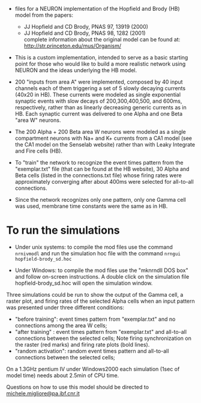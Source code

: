 - files for a NEURON implementation of the Hopfield and Brody (HB) model 
from the papers:
	- JJ Hopfield and CD Brody, PNAS 97, 13919 (2000)
	- JJ Hopfield and CD Brody, PNAS 98, 1282 (2001)
\
complete information about the original model can be found at: http://str.princeton.edu/mus/Organism/

- This is a custom implementation, intended to serve as a basic starting point for those who would like to build a more realistic network using NEURON and the ideas underlying the HB model.

- 200 "inputs from area A" were implemented, 
composed by 40 input channels 
each of them triggering a set of 5 slowly decaying currents (40x20 in HB).
These currents were modeled as single exponential synaptic events 
with slow decays of 200,300,400,500, and 600ms, respectively,
rather than as linearly decreasing generic currents as in HB.
Each synaptic current was delivered to one Alpha and one Beta "area W" neurons.

- The 200 Alpha + 200 Beta area W neurons 
were modeled as a single compartment neurons with Na+ and K+ currents 
from a CA1 model (see the CA1 model on the Senselab website) 
rather than with Leaky Integrate and Fire cells (HB). 

- To "train" the network to recognize 
the event times pattern from the "exemplar.txt" file (that can be 
found at the HB website),
30 Alpha and Beta cells (listed in the connections.txt file)
whose firing rates were approximately converging
after about 400ms were selected for all-to-all connections. 

- Since the network recognizes only one pattern, only one Gamma cell was used, membrane time constants were the same as in HB.

To run the simulations
=========================================

- Under unix systems:
to compile the mod files use the command
``` nrnivmodl ```
and run the simulation hoc file with the command
``` nrngui hopfield-brody_sd.hoc ```

- Under Windows:
to compile the mod files use the "mknrndll DOS box" and 
follow on-screen instructions.
A double click on the simulation file
hopfield-brody_sd.hoc 
will open the simulation window.

Three simulations could be run to show the output of the Gamma cell, a raster 
plot,
and firing rates of the selected Alpha cells when an input pattern was presented
under three different conditions:

- "before training": event times pattern from "exemplar.txt" 
		   and no connections among the area W cells;
- "after training" : event times pattern from "exemplar.txt" 
		   and all-to-all connections between the selected cells;
		   Note firing synchronization on the raster (red marks)
		   and firing rate plots (bold lines).
- "random activation": random event times pattern
		   and all-to-all connections between the selected cells;

On a 1.3GHz pentium IV under Windows2000 each simulation (1sec of model time)
needs about 2.5min of CPU time.

Questions on how to use this model should be directed to
michele.migliore@pa.ibf.cnr.it


